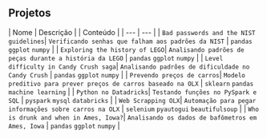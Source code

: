## Projetos

| Nome | Descrição | | Conteúdo |
| --- | --- |
| `Bad passwords and the NIST guidelines`| `Verificando senhas que falham aos padrões da NIST` | `pandas` `ggplot` `numpy` |
| `Exploring the history of LEGO`| `Analisando padrões de peças durante a história da LEGO` | `pandas` `ggplot` `numpy` |
| `Level difficulty in Candy Crush saga`| `Analisando padrões de dificuldade no  Candy Crush` | `pandas` `ggplot` `numpy` |
| `Prevendo preços de carros`| `Modelo preditivo para prever preços de carros baseado na OLX` | `sklearn` `pandas` `machine learning` |
| `Python no Datadricks`| `Testando funções no PySpark e SQL` | `pyspark` `mysql` `databricks` |
| `Web Scrapping OLX`| `Automação para pegar informações sobre carros na OLX` | `selenium` `pyautogui` `beautifulsoup` |
| `Who is drunk and when in Ames, Iowa?`| `Analisando os dados de bafômetros em Ames, Iowa` | `pandas` `ggplot` `numpy` |